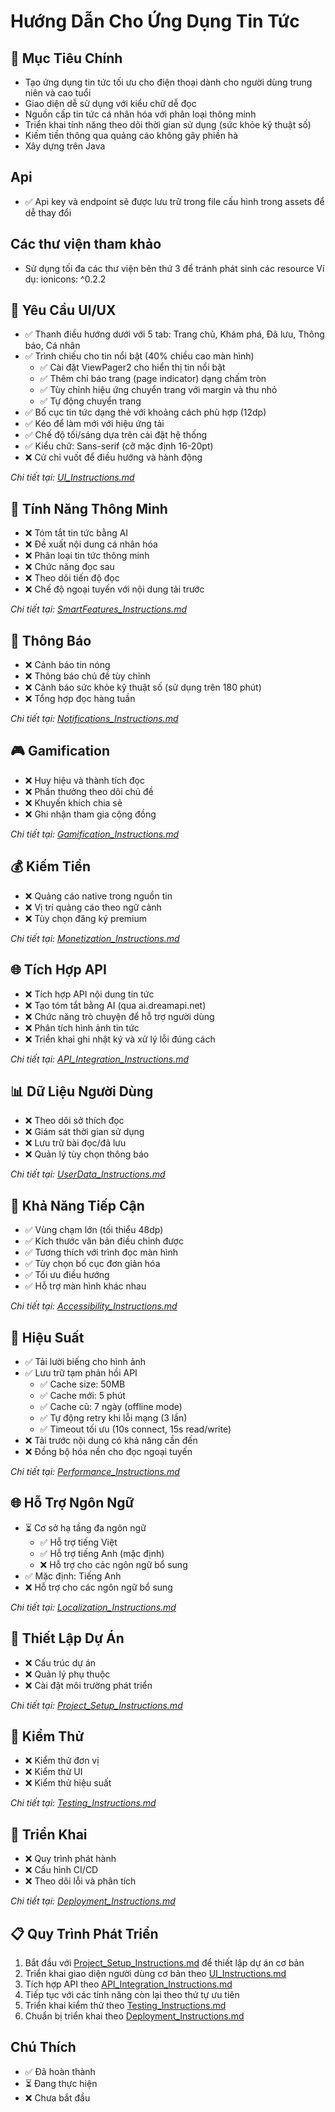 # Hướng Dẫn Cho Ứng Dụng Tin Tức

## 🎯 Mục Tiêu Chính
- Tạo ứng dụng tin tức tối ưu cho điện thoại dành cho người dùng trung niên và cao tuổi
- Giao diện dễ sử dụng với kiểu chữ dễ đọc
- Nguồn cấp tin tức cá nhân hóa với phân loại thông minh
- Triển khai tính năng theo dõi thời gian sử dụng (sức khỏe kỹ thuật số)
- Kiếm tiền thông qua quảng cáo không gây phiền hà
- Xây dựng trên Java

## Api 
- ✅ Api key và endpoint sẽ được lưu trữ trong file cấu hình trong assets để dễ thay đổi

## Các thư viện tham khảo 
- Sử dụng tối đa các thư viện bên thứ 3 để tránh phát sinh các resource 
Ví dụ: ionicons: ^0.2.2

## 📱 Yêu Cầu UI/UX
- ✅ Thanh điều hướng dưới với 5 tab: Trang chủ, Khám phá, Đã lưu, Thông báo, Cá nhân
- ✅ Trình chiếu cho tin nổi bật (40% chiều cao màn hình)
  - ✅ Cài đặt ViewPager2 cho hiển thị tin nổi bật
  - ✅ Thêm chỉ báo trang (page indicator) dạng chấm tròn
  - ✅ Tùy chỉnh hiệu ứng chuyển trang với margin và thu nhỏ
  - ✅ Tự động chuyển trang
- ✅ Bố cục tin tức dạng thẻ với khoảng cách phù hợp (12dp)
- ✅ Kéo để làm mới với hiệu ứng tải
- ✅ Chế độ tối/sáng dựa trên cài đặt hệ thống
- ✅ Kiểu chữ: Sans-serif (cỡ mặc định 16-20pt)
- ❌ Cử chỉ vuốt để điều hướng và hành động

*Chi tiết tại: [UI_Instructions.md](UI_Instructions.md)*

## 🧠 Tính Năng Thông Minh
- ❌ Tóm tắt tin tức bằng AI
- ❌ Đề xuất nội dung cá nhân hóa
- ❌ Phân loại tin tức thông minh
- ❌ Chức năng đọc sau
- ❌ Theo dõi tiến độ đọc
- ❌ Chế độ ngoại tuyến với nội dung tải trước

*Chi tiết tại: [SmartFeatures_Instructions.md](SmartFeatures_Instructions.md)*

## 🔔 Thông Báo
- ❌ Cảnh báo tin nóng
- ❌ Thông báo chủ đề tùy chỉnh
- ❌ Cảnh báo sức khỏe kỹ thuật số (sử dụng trên 180 phút)
- ❌ Tổng hợp đọc hàng tuần

*Chi tiết tại: [Notifications_Instructions.md](Notifications_Instructions.md)*

## 🎮 Gamification
- ❌ Huy hiệu và thành tích đọc
- ❌ Phần thưởng theo dõi chủ đề
- ❌ Khuyến khích chia sẻ
- ❌ Ghi nhận tham gia cộng đồng

*Chi tiết tại: [Gamification_Instructions.md](Gamification_Instructions.md)*

## 💰 Kiếm Tiền
- ❌ Quảng cáo native trong nguồn tin
- ❌ Vị trí quảng cáo theo ngữ cảnh
- ❌ Tùy chọn đăng ký premium

*Chi tiết tại: [Monetization_Instructions.md](Monetization_Instructions.md)*

## 🌐 Tích Hợp API
- ❌ Tích hợp API nội dung tin tức
- ❌ Tạo tóm tắt bằng AI (qua ai.dreamapi.net)
- ❌ Chức năng trò chuyện để hỗ trợ người dùng
- ❌ Phân tích hình ảnh tin tức
- ❌ Triển khai ghi nhật ký và xử lý lỗi đúng cách

*Chi tiết tại: [API_Integration_Instructions.md](API_Integration_Instructions.md)*

## 📊 Dữ Liệu Người Dùng
- ❌ Theo dõi sở thích đọc
- ❌ Giám sát thời gian sử dụng
- ❌ Lưu trữ bài đọc/đã lưu
- ❌ Quản lý tùy chọn thông báo

*Chi tiết tại: [UserData_Instructions.md](UserData_Instructions.md)*

## 👴 Khả Năng Tiếp Cận
- ✅ Vùng chạm lớn (tối thiểu 48dp)
- ✅ Kích thước văn bản điều chỉnh được
- ✅ Tương thích với trình đọc màn hình
- ✅ Tùy chọn bố cục đơn giản hóa
- ✅ Tối ưu điều hướng
- ✅ Hỗ trợ màn hình khác nhau

*Chi tiết tại: [Accessibility_Instructions.md](Accessibility_Instructions.md)*

## 🔋 Hiệu Suất
- ✅ Tải lười biếng cho hình ảnh
- ✅ Lưu trữ tạm phản hồi API
  - ✅ Cache size: 50MB
  - ✅ Cache mới: 5 phút
  - ✅ Cache cũ: 7 ngày (offline mode)
  - ✅ Tự động retry khi lỗi mạng (3 lần)
  - ✅ Timeout tối ưu (10s connect, 15s read/write)
- ❌ Tải trước nội dung có khả năng cần đến
- ❌ Đồng bộ hóa nền cho đọc ngoại tuyến

*Chi tiết tại: [Performance_Instructions.md](Performance_Instructions.md)*

## 🌐 Hỗ Trợ Ngôn Ngữ
- ⏳ Cơ sở hạ tầng đa ngôn ngữ
  - ✅ Hỗ trợ tiếng Việt
  - ✅ Hỗ trợ tiếng Anh (mặc định)
  - ❌ Hỗ trợ cho các ngôn ngữ bổ sung
- ✅ Mặc định: Tiếng Anh
- ❌ Hỗ trợ cho các ngôn ngữ bổ sung

*Chi tiết tại: [Localization_Instructions.md](Localization_Instructions.md)*

## 🔧 Thiết Lập Dự Án
- ❌ Cấu trúc dự án
- ❌ Quản lý phụ thuộc
- ❌ Cài đặt môi trường phát triển

*Chi tiết tại: [Project_Setup_Instructions.md](Project_Setup_Instructions.md)*

## 🧪 Kiểm Thử
- ❌ Kiểm thử đơn vị
- ❌ Kiểm thử UI
- ❌ Kiểm thử hiệu suất

*Chi tiết tại: [Testing_Instructions.md](Testing_Instructions.md)*

## 📲 Triển Khai
- ❌ Quy trình phát hành
- ❌ Cấu hình CI/CD
- ❌ Theo dõi lỗi và phân tích

*Chi tiết tại: [Deployment_Instructions.md](Deployment_Instructions.md)*

## 📋 Quy Trình Phát Triển
1. Bắt đầu với [Project_Setup_Instructions.md](Project_Setup_Instructions.md) để thiết lập dự án cơ bản
2. Triển khai giao diện người dùng cơ bản theo [UI_Instructions.md](UI_Instructions.md)
3. Tích hợp API theo [API_Integration_Instructions.md](API_Integration_Instructions.md)
4. Tiếp tục với các tính năng còn lại theo thứ tự ưu tiên
5. Triển khai kiểm thử theo [Testing_Instructions.md](Testing_Instructions.md)
6. Chuẩn bị triển khai theo [Deployment_Instructions.md](Deployment_Instructions.md)

## Chú Thích
- ✅ Đã hoàn thành
- ⏳ Đang thực hiện
- ❌ Chưa bắt đầu
